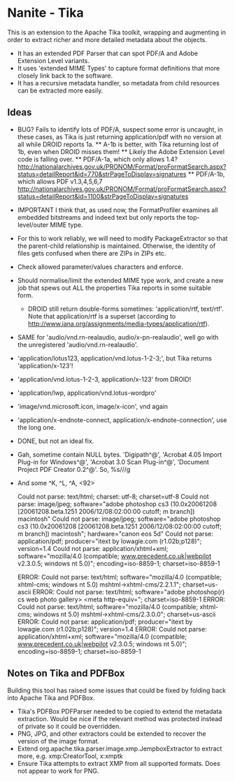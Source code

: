 Nanite - Tika
=============

This is an extension to the Apache Tika toolkit, wrapping and augmenting in order to extract richer and more detailed metadata about the objects.

* It has an extended PDF Parser that can spot PDF/A and Adobe Extension Level variants.
* It uses 'extended MIME Types' to capture format definitions that more closely link back to the software.
* It has a recursive metadata handler, so metadata from child resources can be extracted more easily.

Ideas
-----
* BUG? Fails to identify lots of PDF/A, suspect some error is uncaught, in these cases, as Tika is just returning application/pdf with no version at all while DROID reports 1a.
** A-1b is better, with Tika returning lost of 1b, even when DROID misses them!
** Likely the Adobe Extension Level code is falling over.
** PDF/A-1a, which only allows 1.4? http://nationalarchives.gov.uk/PRONOM/Format/proFormatSearch.aspx?status=detailReport&id=770&strPageToDisplay=signatures
** PDF/A-1b, which allows PDF v1.3,4,5,6,7 http://nationalarchives.gov.uk/PRONOM/Format/proFormatSearch.aspx?status=detailReport&id=1100&strPageToDisplay=signatures

* IMPORTANT I think that, as used now, the FormatProfiler examines all embedded bitstreams and indeed text but only reports the top-level/outer MIME type.
* For this to work reliably, we will need to modify PackageExtractor so that the parent-child relationship is maintained. Otherwise, the identity of files gets confused when there are ZIPs in ZIPs etc.
* Check allowed parameter/values characters and enforce.
 
* Should normalise/limit the extended MIME type work, and create a new job that spews out ALL the properties Tika reports in some suitable form.

  * DROID still return double-forms sometimes: 'application/rtf, text/rtf'. Note that application/rtf is a superset (according to http://www.iana.org/assignments/media-types/application/rtf).
* SAME for 'audio/vnd.rn-realaudio, audio/x-pn-realaudio', well go with the unregistered 'audio/vnd.rn-realaudio'.
* 'application/lotus123, application/vnd.lotus-1-2-3;', but Tika returns 'application/x-123'!
* 'application/vnd.lotus-1-2-3, application/x-123' from DROID!
* 'application/lwp, application/vnd.lotus-wordpro'
* 'image/vnd.microsoft.icon, image/x-icon', vnd again
* 'application/x-endnote-connect, application/x-endnote-connection', use the long one.
* DONE, but not an ideal fix.

* Gah, sometime contain NULL bytes. 'Digipath^@', 'Acrobat 4.05 Import Plug-in for Windows^@', 'Acrobat 3.0 Scan Plug-in^@', 'Document Project PDF Creator 0.2^@'. So, %s/<Ctrl-V><Ctrl-2>//g
* And some ^K, ^L, ^A, <92>

	Could not parse: text/html; charset: utf-8; charset=utf-8
	Could not parse: image/jpeg; software="adobe photoshop cs3 (10.0x20061208 [20061208.beta.1251 2006/12/08:02:00:00 cutoff; m branch])  macintosh"
	Could not parse: image/jpeg; software="adobe photoshop cs3 (10.0x20061208 [20061208.beta.1251 2006/12/08:02:00:00 cutoff; m branch])  macintosh"; hardware="canon eos 5d"
	Could not parse: application/pdf; producer="itext by lowagie.com (r1.02b;p128)"; version=1.4
	Could not parse: application/xhtml+xml; software="mozilla/4.0 (compatible; www.precedent.co.uk|webpilot v2.3.0.5; windows nt 5.0)"; encoding=iso-8859-1; charset=iso-8859-1

	ERROR: Could not parse: text/html; software="mozilla/4.0 (compatible; xhtml-cms; windows nt 5.0) mshtml->xhtml-cms/2.2.1.1"; charset=us-ascii
	ERROR: Could not parse: text/html; software="adobe photoshop(r) cs web photo gallery>  <meta http-equiv="; charset=iso-8859-1
	ERROR: Could not parse: text/html; software="mozilla/4.0 (compatible; xhtml-cms; windows nt 5.0) mshtml->xhtml-cms/2.3.0.0"; charset=us-ascii
	ERROR: Could not parse: application/pdf; producer="itext by lowagie.com (r1.02b;p128)"; version=1.4
	ERROR: Could not parse: application/xhtml+xml; software="mozilla/4.0 (compatible; www.precedent.co.uk|webpilot v2.3.0.5; windows nt 5.0)"; encoding=iso-8859-1; charset=iso-8859-1


Notes on Tika and PDFBox
------------------------

Building this tool has raised some issues that could be fixed by folding back into Apache Tika and PDFBox.

* Tika's PDFBox PDFParser needed to be copied to extend the metadata extraction. Would be nice if the relevant method was protected instead of private so it could be overridden.
* PNG, JPG, and other extractors could be extended to recover the version of the image format.
* Extend org.apache.tika.parser.image.xmp.JempboxExtractor to extract more, e.g. xmp:CreatorTool, x:xmptk
* Ensure Tika attempts to extract XMP from all supported formats. Does not appear to work for PNG.
